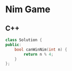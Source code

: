 Nim Game
==========

## C++


```cpp
class Solution {
public:
    bool canWinNim(int n) {
        return n % 4;
    }
};
```
